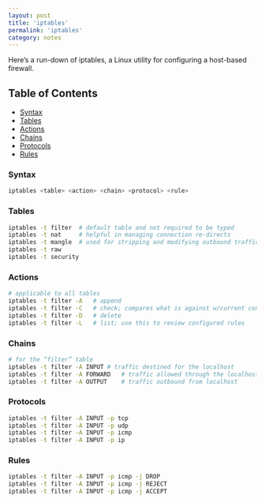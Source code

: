 ```yaml
---
layout: post
title: 'iptables'
permalink: 'iptables'
category: notes
---
```


Here’s a run-down of iptables, a Linux utility for configuring a host-based firewall.

## Table of Contents
* [Syntax](#syntax)
* [Tables](#tables)
* [Actions](#actions)
* [Chains](#chains)
* [Protocols](#protocols)
* [Rules](#rules)

### Syntax
```bash
iptables <table> <action> <chain> <protocol> <rule>
```

### Tables 
```bash
iptables -t filter	# default table and not required to be typed
iptables -t nat 	# helpful in managing connection re-directs 
iptables -t mangle	# used for stripping and modifying outbound traffic
iptables -t raw
iptables -t security
```

### Actions 
```bash
# applicable to all tables
iptables -t filter -A 	# append
iptables -t filter -C	# check; compares what is against w/current config
iptables -t filter -D 	# delete
iptables -t filter -L	# list; use this to review configured rules
```

### Chains   
```bash
# for the “filter” table
iptables -t filter -A INPUT	# traffic destined for the localhost
iptables -t filter -A FORWARD	# traffic allowed through the localhost
iptables -t filter -A OUTPUT	# traffic outbound from localhost
```

### Protocols
```bash
iptables -t filter -A INPUT -p tcp
iptables -t filter -A INPUT -p udp
iptables -t filter -A INPUT -p icmp
iptables -t filter -A INPUT -p ip 
```

### Rules
```bash
iptables -t filter -A INPUT -p icmp -j DROP
iptables -t filter -A INPUT -p icmp -j REJECT
iptables -t filter -A INPUT -p icmp -j ACCEPT
```
